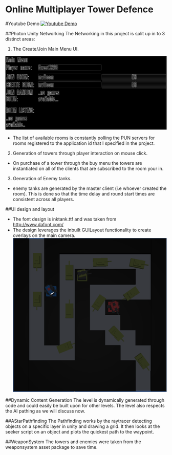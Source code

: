Online Multiplayer Tower Defence
===============

#Youtube Demo
[![Youtube Demo](http://img.youtube.com/vi/Axi5W_qgaEI/0.jpg)](http://www.youtube.com/watch?v=Axi5W_qgaEI)

##Photon Unity Networking
The Networking in this project is split up in to 3 distinct areas:

1. The Create/Join Main Menu UI.

![main menu](screenshots/mainmenu.png)

- The list of available rooms is constantly polling the PUN servers for rooms registered to the application id that I specified in the project.

2. Generation of towers through player interaction on mouse click.
- On purchase of a tower through the buy menu the towers are instantiated on all of the clients that are subscribed to the room your in.

3. Generation of Enemy tanks.
- enemy tanks are generated by the master client (i.e whoever created the room). This is done so that the time delay and round start times are consistent across all players.

##UI design and layout
- The font design is inktank.ttf and was taken from http://www.dafont.com/
- The design leverages the inbuilt GUILayout functionality to create overlays on the main camera.
![ingame](screenshots/ingame.png)

##Dynamic Content Generation
The level is dynamically generated through code and could easily be built upon for other levels.
The level also respects the AI pathing as we will discuss now.

##AStarPathfinding
The Pathfinding works by the raytracer detecting objects on a specific layer in unity and drawing a grid. It then looks at the seeker script on an object and plots the quickest path to the waypoint.

##WeaponSystem
The towers and enemies were taken from the weaponsystem asset package to save time.